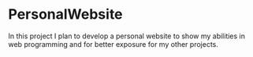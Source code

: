 # PersonalWebsite
In this project I plan to develop a personal website to show my abilities in web programming and for better exposure for my other projects.
